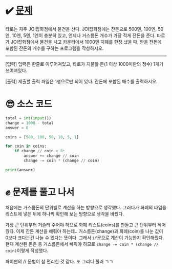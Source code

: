 # ✔️ [문제](https://www.acmicpc.net/problem/5585)
타로는 자주 JOI잡화점에서 물건을 산다. JOI잡화점에는 잔돈으로 500엔, 100엔, 50엔, 10엔, 5엔, 1엔이 충분히 있고, 언제나 거스름돈 개수가 가장 적게 잔돈을 준다. 타로가 JOI잡화점에서 물건을 사고 카운터에서 1000엔 지폐를 한장 냈을 때, 받을 잔돈에 포함된 잔돈의 개수를 구하는 프로그램을 작성하시오.

---
[입력]
입력은 한줄로 이루어져있고, 타로가 지불할 돈(1 이상 1000미만의 정수) 1개가 쓰여져있다.

[출력]
제출할 출력 파일은 1행으로만 되어 있다. 잔돈에 포함된 매수를 출력하시오.
# 😎 소스 코드
```python
total = int(input())
change = 1000 - total
answer = 0

coins = [500, 100, 50, 10, 5, 1]

for coin in coins:
	if change // coin > 0:
		answer += change // coin
		change -= coin * (change // coin)

print(answer)
```
# ✊ 문제를 풀고 나서
처음에는 거스름돈의 단위별로 계산을 하는 방향으로 생각했다. 그러다가 화폐의 타입을 리스트에 넣은 뒤에 하나씩 확인해 보는 방향으로 생각을 바꿨다. 

가장 큰 단위부터 거슬러 주어야 하므로 화폐 리스트(coins)를 만들고 큰 단위부터 적어줬다. 이제 잔돈 계산을 해줘야 하는데.. 거스름돈(change)과 화폐(coin)를 나눈 값이 0보다 크다는건 나눌 수 있다는 뜻이다. 그래서 ``if``문으로 계산이 가능한지 확인해줬다. 현재 계산된 돈은 총 거스름돈에서 빼줘야 하므로 ``change -= coin * (change // coin)``이렇게 작성했다.

파이썬의 // 문법이 참 편리한 것 같다. 또 그리디 풀러 ㄱㄱ
